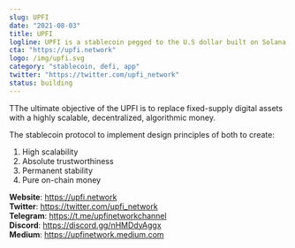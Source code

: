 ```yaml
---
slug: UPFI
date: "2021-08-03"
title: UPFI
logline: UPFI is a stablecoin pegged to the U.S dollar built on Solana.
cta: "https://upfi.network"
logo: /img/upfi.svg
category: "stablecoin, defi, app"
twitter: "https://twitter.com/upfi_network"
status: building
---
```


TThe ultimate objective of the UPFI is to replace fixed-supply digital assets with a highly scalable, decentralized, algorithmic money.

The stablecoin protocol to implement design principles of both to create:

1. High scalability
2. Absolute trustworthiness
3. Permanent stability
4. Pure on-chain money

<b>Website</b>: https://upfi.network </br>
<b>Twitter</b>: https://twitter.com/upfi_network </br>
<b>Telegram</b>: https://t.me/upfinetworkchannel </br>
<b>Discord</b>: https://discord.gg/nHMDdyAggx </br>
<b>Medium</b>: https://upfinetwork.medium.com </br>
